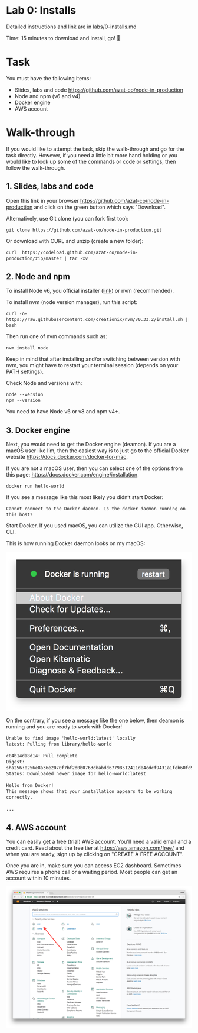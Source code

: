 # Lab 0: Installs


Detailed instructions and link are in labs/0-installs.md

Time: 15 minutes to download and install, go! 🚀


# Task

You must have the following items:

* Slides, labs and code  <https://github.com/azat-co/node-in-production>
* Node and npm (v6 and v4)
* Docker engine
* AWS account


# Walk-through

If you would like to attempt the task, skip the walk-through and go for the task directly. However, if you need a little bit more hand holding or you would like to look up some of the commands or code or settings, then follow the walk-through.

## 1. Slides, labs and code

Open this link in your browser <https://github.com/azat-co/node-in-production> and click on the green button which says "Download".


Alternatively, use Git clone (you can fork first too):

```
git clone https://github.com/azat-co/node-in-production.git
```

Or download with CURL and unzip (create a new folder):

```
curl  https://codeload.github.com/azat-co/node-in-production/zip/master | tar -xv
```

## 2. Node and npm


To install Node v6, you official installer ([link](https://nodejs.org/en/download)) or nvm (recommended).

To install nvm (node version manager), run this script:

```
curl -o- https://raw.githubusercontent.com/creationix/nvm/v0.33.2/install.sh | bash
```

Then run one of nvm commands such as:

```
nvm install node
```

Keep in mind that after installing and/or switching between version with nvm, you might have to restart your terminal session (depends on your PATH settings).

Check Node and versions with:

```
node --version
npm --version
```

You need to have Node v6 or v8 and npm v4+.

## 3. Docker engine

Next, you would need to get the Docker engine (deamon). If you are a macOS user like I’m, then the easiest way is to just go to the official Docker website <https://docs.docker.com/docker-for-mac>.

If you are not a macOS user, then you can select one of the options from this page: <https://docs.docker.com/engine/installation>.

```
docker run hello-world
```

If you see a message like this most likely you didn’t start Docker:

```
Cannot connect to the Docker daemon. Is the docker daemon running on this host?
```

Start Docker. If you used macOS, you can utilize the GUI app. Otherwise, CLI.

This is how running Docker daemon looks on my macOS:

![](../images/docker-running.png)


On the contrary, if you see a message like the one below, then deamon is running and you are ready to work with Docker!

```
Unable to find image 'hello-world:latest' locally
latest: Pulling from library/hello-world

c04b14da8d14: Pull complete
Digest: sha256:0256e8a36e2070f7bf2d0b0763dbabdd67798512411de4cdcf9431a1feb60fd9
Status: Downloaded newer image for hello-world:latest

Hello from Docker!
This message shows that your installation appears to be working correctly.

...
```

## 4. AWS account


You can easily get a free (trial) AWS account. You'll need a valid email and a credit card. Read about the free tier at <https://aws.amazon.com/free/> and when you are ready, sign up by clicking on "CREATE A FREE ACCOUNT".


Once you are in, make sure you can access EC2 dashboard. Sometimes AWS requires a phone call or a waiting period. Most people can get an account within 10 minutes.

![](../images/aws-ec2.png)
